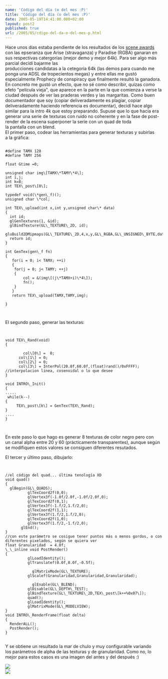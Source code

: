 ```yaml
---
name: 'Código del día (o del mes :P)'
title: 'Código del día (o del mes :P)'
date: 2005-05-19T14:41:00.000+02:00
layout: post2
published: true
url: /2005/05/cdigo-del-da-o-del-mes-p.html
---
```


Hace unos días estaba pendiente de los resultados de los [scene awards](http://awards.scene.org/) con las epseranza que Arise (stravaganza) y Paradise (RGBA) ganaran en sus respectivas catergorías (mejor demo y mejor 64k). Para ser algo más parcial decidí bajarme las  
producciones candidatas a la cetegoría 64k (las demos para cuando me ponga una ADSL de tropecientos megas) y entre ellas me gustó especialmente Prophecy de conspiracy que finalmente resultó la ganadora.  
En concreto me gustó un efecto, que no sé como describir, quizas como efeto "película vieja", que aparece en la parte en la que comienza a verse la ciudad después de ver las praderas verdes y las margaritas. Como buen documentador que soy (copiar deliveradamente es plagiar, copiar deliveradamente haciendo referencia es documentar), decidí hace algo similar para la intro 4k que estoy preparando. Supuse que lo que hacía era generar una serie de texturas con ruido no coherente y en la fase de post-render de la escena superponer la serie con un quad de toda  
la pantalla con un blend.  
El primer paso, codear las herramientas para generar texturas y subirlas  
a la gráfica:

```
  
#define TAMX 128  
#define TAMY 256

float Gtime =0;

unsigned char img\[TAMX\*TAMY\*4\];  
int i,j;  
int k=8;  
int TEX\_post\[8\];

typedef void(\*gen\_f)();  
unsigned char \*col;

int TEX\_upload(int x,int y,unsigned char\* data)  
{  
  int id;  
  glGenTextures(1, &id);  
  glBindTexture(GL\_TEXTURE\_2D, id);  
  gluBuild2DMipmaps(GL\_TEXTURE\_2D,4,x,y,GL\_RGBA,GL\_UNSIGNED\_BYTE,data);  
  return id;  
}

int GenTex(gen\_f fn)  
{  
   for(i = 0; i< TAMX; ++i)  
   {  
    for(j = 0; j< TAMY; ++j)  
    {  
        col = &(img\[(j\*TAMX+i)\*4\]);  
        fn();  
    }  
   }  
   return TEX\_upload(TAMX,TAMY,img);

}  



```

El segundo paso, generar las texturas:  

```


void TEX\_Rand(void)  
{

        col\[0\] =  0;  
      col\[1\] = 0;  
      col\[2\] = 0;  
      col\[3\] = InterPol(20.0f,60.0f,(float)rand()/0xFFFF);  
//interpolacion linea, cosenoidal o lo que desee  
}

void INTRO\_Init()  
{  
.....  
 while(k--)  
{  
     TEX\_post\[k\] = GenTex(TEX\_Rand);  
}  
....  
}  



```

En este paso lo que hago es generar 8 texturas de color negro pero con  
un canal alpha entre 20 y 60 (prácticamente transparentes), aunque según  
se modifiquen estos valores se consiguen diferentes resutados.

El tercer y último paso, dibujarlo:

```


//el código del quad... última tenología XD  
void quad()  
{  
  glBegin(GL\_QUADS);  
          glTexCoord2f(0,0);  
          glVertex3f(-1.0f/2.0f,-1.0f/2.0f,0);  
          glTexCoord2f(0,1);  
          glVertex3f(-1.f/2,1.f/2,0);  
          glTexCoord2f(1,1);  
          glVertex3f(1.f/2,1.f/2,0);  
          glTexCoord2f(1,0);  
          glVertex3f(1.f/2,-1.f/2,0);  
       glEnd();  
}  
//con este parámetro se cosigue tener puntos más o menos gordos, o con  
diferentes pixelados, según se quiera ver  
float Granularidad  = 4.0f;  
\_\_inline void PostRender()  
{  
          glLoadIdentity();  
          glTranslatef(0.0f,0.0f,-0.5f);

            glMatrixMode(GL\_TEXTURE);  
          glScalef(Granularidad,Granularidad,Granularidad);

            glEnable(GL\_BLEND);  
          glDisable(GL\_DEPTH\_TEST);  
          glBindTexture(GL\_TEXTURE\_2D,TEX\_post\[k++%0x07\]);  
          quad();  
          glLoadIdentity();  
          glMatrixMode(GL\_MODELVIEW);  
}  
void INTRO\_RenderFrame(float delta)  
{  
  RenderALL();  
  PostRender();  
}


```

Y se obtiene un resultado la mar de chulo y muy configurable variando  
los parámetros de alpha de las texturas y de granularidad. Como no, lo  
mejor para estos casos es una imagen del antes y del después :)

  
  
![](http://www.tel.uva.es/%7Ejsanfer/blog/4k_1_sin.PNG)  
![](http://www.tel.uva.es/%7Ejsanfer/blog/4k_1_con.PNG)